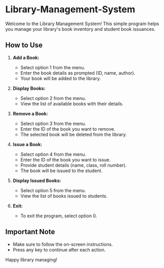 # Library-Management-System

Welcome to the Library Management System! This simple program helps you manage your library's book inventory and student book issuances.

## How to Use

1. **Add a Book:**
   - Select option 1 from the menu.
   - Enter the book details as prompted (ID, name, author).
   - Your book will be added to the library.

2. **Display Books:**
   - Select option 2 from the menu.
   - View the list of available books with their details.

3. **Remove a Book:**
   - Select option 3 from the menu.
   - Enter the ID of the book you want to remove.
   - The selected book will be deleted from the library.

4. **Issue a Book:**
   - Select option 4 from the menu.
   - Enter the ID of the book you want to issue.
   - Provide student details (name, class, roll number).
   - The book will be issued to the student.

5. **Display Issued Books:**
   - Select option 5 from the menu.
   - View the list of books issued to students.

6. **Exit:**
   - To exit the program, select option 0.

## Important Note
- Make sure to follow the on-screen instructions.
- Press any key to continue after each action.

Happy library managing!
